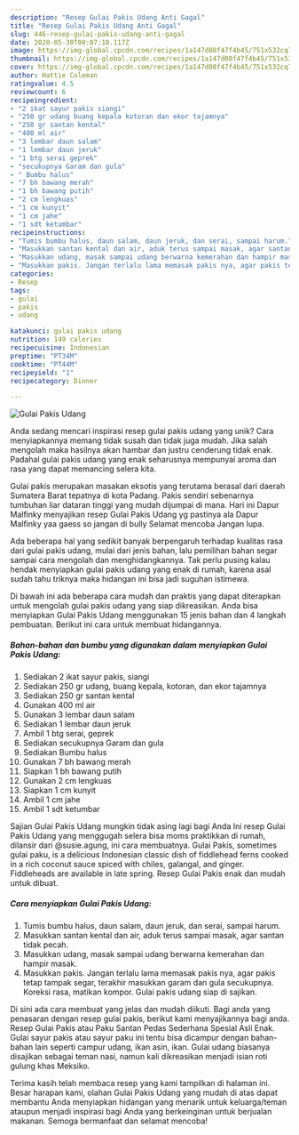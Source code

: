 ```yaml
---
description: "Resep Gulai Pakis Udang Anti Gagal"
title: "Resep Gulai Pakis Udang Anti Gagal"
slug: 446-resep-gulai-pakis-udang-anti-gagal
date: 2020-05-30T00:07:18.117Z
image: https://img-global.cpcdn.com/recipes/1a147d08f47f4b45/751x532cq70/gulai-pakis-udang-foto-resep-utama.jpg
thumbnail: https://img-global.cpcdn.com/recipes/1a147d08f47f4b45/751x532cq70/gulai-pakis-udang-foto-resep-utama.jpg
cover: https://img-global.cpcdn.com/recipes/1a147d08f47f4b45/751x532cq70/gulai-pakis-udang-foto-resep-utama.jpg
author: Hattie Coleman
ratingvalue: 4.5
reviewcount: 6
recipeingredient:
- "2 ikat sayur pakis siangi"
- "250 gr udang buang kepala kotoran dan ekor tajamnya"
- "250 gr santan kental"
- "400 ml air"
- "3 lembar daun salam"
- "1 lembar daun jeruk"
- "1 btg serai geprek"
- "secukupnya Garam dan gula"
- " Bumbu halus"
- "7 bh bawang merah"
- "1 bh bawang putih"
- "2 cm lengkuas"
- "1 cm kunyit"
- "1 cm jahe"
- "1 sdt ketumbar"
recipeinstructions:
- "Tumis bumbu halus, daun salam, daun jeruk, dan serai, sampai harum."
- "Masukkan santan kental dan air, aduk terus sampai masak, agar santan tidak pecah."
- "Masukkan udang, masak sampai udang berwarna kemerahan dan hampir masak."
- "Masukkan pakis. Jangan terlalu lama memasak pakis nya, agar pakis tetap tampak segar, terakhir masukkan garam dan gula secukupnya. Koreksi rasa, matikan kompor. Gulai pakis udang siap di sajikan."
categories:
- Resep
tags:
- gulai
- pakis
- udang

katakunci: gulai pakis udang 
nutrition: 149 calories
recipecuisine: Indonesian
preptime: "PT34M"
cooktime: "PT44M"
recipeyield: "1"
recipecategory: Dinner

---
```



![Gulai Pakis Udang](https://img-global.cpcdn.com/recipes/1a147d08f47f4b45/751x532cq70/gulai-pakis-udang-foto-resep-utama.jpg)

Anda sedang mencari inspirasi resep gulai pakis udang yang unik? Cara menyiapkannya memang tidak susah dan tidak juga mudah. Jika salah mengolah maka hasilnya akan hambar dan justru cenderung tidak enak. Padahal gulai pakis udang yang enak seharusnya mempunyai aroma dan rasa yang dapat memancing selera kita.

Gulai pakis merupakan masakan eksotis yang terutama berasal dari daerah Sumatera Barat tepatnya di kota Padang. Pakis sendiri sebenarnya tumbuhan liar dataran tinggi yang mudah dijumpai di mana. Hari ini Dapur Malfinky menyajikan resep Gulai Pakis Udang yg pastinya ala Dapur Malfinky yaa gaess so jangan di bully Selamat mencoba Jangan lupa.

Ada beberapa hal yang sedikit banyak berpengaruh terhadap kualitas rasa dari gulai pakis udang, mulai dari jenis bahan, lalu pemilihan bahan segar sampai cara mengolah dan menghidangkannya. Tak perlu pusing kalau hendak menyiapkan gulai pakis udang yang enak di rumah, karena asal sudah tahu triknya maka hidangan ini bisa jadi suguhan istimewa.


Di bawah ini ada beberapa cara mudah dan praktis yang dapat diterapkan untuk mengolah gulai pakis udang yang siap dikreasikan. Anda bisa menyiapkan Gulai Pakis Udang menggunakan 15 jenis bahan dan 4 langkah pembuatan. Berikut ini cara untuk membuat hidangannya.

<!--inarticleads1-->

##### Bahan-bahan dan bumbu yang digunakan dalam menyiapkan Gulai Pakis Udang:

1. Sediakan 2 ikat sayur pakis, siangi
1. Sediakan 250 gr udang, buang kepala, kotoran, dan ekor tajamnya
1. Sediakan 250 gr santan kental
1. Gunakan 400 ml air
1. Gunakan 3 lembar daun salam
1. Sediakan 1 lembar daun jeruk
1. Ambil 1 btg serai, geprek
1. Sediakan secukupnya Garam dan gula
1. Sediakan  Bumbu halus
1. Gunakan 7 bh bawang merah
1. Siapkan 1 bh bawang putih
1. Gunakan 2 cm lengkuas
1. Siapkan 1 cm kunyit
1. Ambil 1 cm jahe
1. Ambil 1 sdt ketumbar


Sajian Gulai Pakis Udang mungkin tidak asing lagi bagi Anda Ini resep Gulai Pakis Udang yang menggugah selera bisa moms praktikkan di rumah, dilansir dari @susie.agung, ini cara membuatnya. Gulai Pakis, sometimes gulai paku, is a delicious Indonesian classic dish of fiddlehead ferns cooked in a rich coconut sauce spiced with chiles, galangal, and ginger. Fiddleheads are available in late spring. Resep Gulai Pakis enak dan mudah untuk dibuat. 

<!--inarticleads2-->

##### Cara menyiapkan Gulai Pakis Udang:

1. Tumis bumbu halus, daun salam, daun jeruk, dan serai, sampai harum.
1. Masukkan santan kental dan air, aduk terus sampai masak, agar santan tidak pecah.
1. Masukkan udang, masak sampai udang berwarna kemerahan dan hampir masak.
1. Masukkan pakis. Jangan terlalu lama memasak pakis nya, agar pakis tetap tampak segar, terakhir masukkan garam dan gula secukupnya. Koreksi rasa, matikan kompor. Gulai pakis udang siap di sajikan.


Di sini ada cara membuat yang jelas dan mudah diikuti. Bagi anda yang penasaran dengan resep gulai pakis, berikut kami menyajikannya bagi anda. Resep Gulai Pakis atau Paku Santan Pedas Sederhana Spesial Asli Enak. Gulai sayur pakis atau sayur paku ini tentu bisa dicampur dengan bahan-bahan lain seperti campur udang, ikan asin, ikan. Gulai udang biasanya disajikan sebagai teman nasi, namun kali dikreasikan menjadi isian roti gulung khas Meksiko. 

Terima kasih telah membaca resep yang kami tampilkan di halaman ini. Besar harapan kami, olahan Gulai Pakis Udang yang mudah di atas dapat membantu Anda menyiapkan hidangan yang menarik untuk keluarga/teman ataupun menjadi inspirasi bagi Anda yang berkeinginan untuk berjualan makanan. Semoga bermanfaat dan selamat mencoba!
